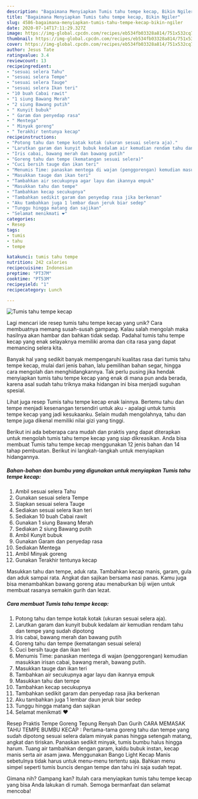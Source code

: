 ```yaml
---
description: "Bagaimana Menyiapkan Tumis tahu tempe kecap, Bikin Ngiler"
title: "Bagaimana Menyiapkan Tumis tahu tempe kecap, Bikin Ngiler"
slug: 4586-bagaimana-menyiapkan-tumis-tahu-tempe-kecap-bikin-ngiler
date: 2020-07-14T17:11:29.327Z
image: https://img-global.cpcdn.com/recipes/eb534fb03328a814/751x532cq70/tumis-tahu-tempe-kecap-foto-resep-utama.jpg
thumbnail: https://img-global.cpcdn.com/recipes/eb534fb03328a814/751x532cq70/tumis-tahu-tempe-kecap-foto-resep-utama.jpg
cover: https://img-global.cpcdn.com/recipes/eb534fb03328a814/751x532cq70/tumis-tahu-tempe-kecap-foto-resep-utama.jpg
author: Jesus Tate
ratingvalue: 3.4
reviewcount: 13
recipeingredient:
- "sesuai selera Tahu"
- "sesuai selera Tempe"
- "sesuai selera Tauge"
- "sesuai selera Ikan teri"
- "10 buah Cabai rawit"
- "1 siung Bawang Merah"
- "2 siung Bawang putih"
- " Kunyit bubuk"
- " Garam dan penyedap rasa"
- " Mentega"
- " Minyak goreng"
- " Terakhir tentunya kecap"
recipeinstructions:
- "Potong tahu dan tempe kotak kotak (ukuran sesuai selera aja)."
- "Larutkan garam dan kunyit bubuk kedalam air kemudian rendam tahu dan tempe yang sudah dipotong"
- "Iris cabai, bawang merah dan bawang putih"
- "Goreng tahu dan tempe (kematangan sesuai selera)"
- "Cuci bersih tauge dan ikan teri"
- "Menumis Time: panaskan mentega di wajan (penggorengan) kemudian masukkan irisan cabai, bawang merah, bawang putih."
- "Masukkan tauge dan ikan teri"
- "Tambahkan air secukupnya agar layu dan ikannya empuk"
- "Masukkan tahu dan tempe"
- "Tambahkan kecap secukupnya"
- "Tambahkan sedikit garam dan penyedap rasa jika berkenan"
- "Aku tambahkan juga 1 lembar daun jeruk biar sedep"
- "Tunggu hingga matang dan sajikan"
- "Selamat menikmati ❤️"
categories:
- Resep
tags:
- tumis
- tahu
- tempe

katakunci: tumis tahu tempe 
nutrition: 242 calories
recipecuisine: Indonesian
preptime: "PT37M"
cooktime: "PT53M"
recipeyield: "1"
recipecategory: Lunch

---
```



![Tumis tahu tempe kecap](https://img-global.cpcdn.com/recipes/eb534fb03328a814/751x532cq70/tumis-tahu-tempe-kecap-foto-resep-utama.jpg)

Lagi mencari ide resep tumis tahu tempe kecap yang unik? Cara membuatnya memang susah-susah gampang. Kalau salah mengolah maka hasilnya akan hambar dan bahkan tidak sedap. Padahal tumis tahu tempe kecap yang enak selayaknya memiliki aroma dan cita rasa yang dapat memancing selera kita.

Banyak hal yang sedikit banyak mempengaruhi kualitas rasa dari tumis tahu tempe kecap, mulai dari jenis bahan, lalu pemilihan bahan segar, hingga cara mengolah dan menghidangkannya. Tak perlu pusing jika hendak menyiapkan tumis tahu tempe kecap yang enak di mana pun anda berada, karena asal sudah tahu triknya maka hidangan ini bisa menjadi suguhan spesial.

Lihat juga resep Tumis tahu tempe kecap enak lainnya. Bertemu tahu dan tempe menjadi kesenangan tersendiri untuk aku - apalagi untuk tumis tempe kecap yang jadi kesukaanku. Selain mudah mengolahnya, tahu dan tempe juga dikenal memiliki nilai gizi yang tinggi.


Berikut ini ada beberapa cara mudah dan praktis yang dapat diterapkan untuk mengolah tumis tahu tempe kecap yang siap dikreasikan. Anda bisa membuat Tumis tahu tempe kecap menggunakan 12 jenis bahan dan 14 tahap pembuatan. Berikut ini langkah-langkah untuk menyiapkan hidangannya.

<!--inarticleads1-->

##### Bahan-bahan dan bumbu yang digunakan untuk menyiapkan Tumis tahu tempe kecap:

1. Ambil sesuai selera Tahu
1. Gunakan sesuai selera Tempe
1. Siapkan sesuai selera Tauge
1. Sediakan sesuai selera Ikan teri
1. Sediakan 10 buah Cabai rawit
1. Gunakan 1 siung Bawang Merah
1. Sediakan 2 siung Bawang putih
1. Ambil  Kunyit bubuk
1. Gunakan  Garam dan penyedap rasa
1. Sediakan  Mentega
1. Ambil  Minyak goreng
1. Gunakan  Terakhir tentunya kecap


Masukkan tahu dan tempe, aduk rata. Tambahkan kecap manis, garam, gula dan aduk sampai rata. Angkat dan sajikan bersama nasi panas. Kamu juga bisa menambahkan bawang goreng atau menaburkan biji wijen untuk membuat rasanya semakin gurih dan lezat. 

<!--inarticleads2-->

##### Cara membuat Tumis tahu tempe kecap:

1. Potong tahu dan tempe kotak kotak (ukuran sesuai selera aja).
1. Larutkan garam dan kunyit bubuk kedalam air kemudian rendam tahu dan tempe yang sudah dipotong
1. Iris cabai, bawang merah dan bawang putih
1. Goreng tahu dan tempe (kematangan sesuai selera)
1. Cuci bersih tauge dan ikan teri
1. Menumis Time: panaskan mentega di wajan (penggorengan) kemudian masukkan irisan cabai, bawang merah, bawang putih.
1. Masukkan tauge dan ikan teri
1. Tambahkan air secukupnya agar layu dan ikannya empuk
1. Masukkan tahu dan tempe
1. Tambahkan kecap secukupnya
1. Tambahkan sedikit garam dan penyedap rasa jika berkenan
1. Aku tambahkan juga 1 lembar daun jeruk biar sedep
1. Tunggu hingga matang dan sajikan
1. Selamat menikmati ❤️


Resep Praktis Tempe Goreng Tepung Renyah Dan Gurih CARA MEMASAK TAHU TEMPE BUMBU KECAP : Pertama-tama goreng tahu dan tempe yang sudah dipotong sesuai selera dalam minyak panas hingga setengah matang, angkat dan tiriskan. Panaskan sedikit minyak, tumis bumbu halus hingga harum. Tuang air tambahkan dengan garam, kaldu bubuk instan, kecap manis serta air asam jawa. Menggunakan Bango Light Kecap Manis sebetulnya tidak harus untuk menu-menu tertentu saja. Bahkan menu simpel seperti tumis buncis dengan tempe dan tahu ini saja sudah tepat. 

Gimana nih? Gampang kan? Itulah cara menyiapkan tumis tahu tempe kecap yang bisa Anda lakukan di rumah. Semoga bermanfaat dan selamat mencoba!

